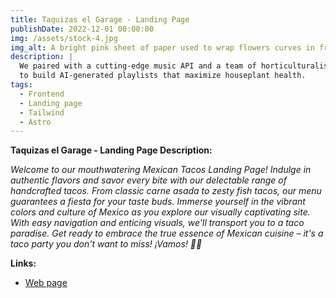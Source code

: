 ```yaml
---
title: Taquizas el Garage - Landing Page
publishDate: 2022-12-01 00:00:00
img: /assets/stock-4.jpg
img_alt: A bright pink sheet of paper used to wrap flowers curves in front of rich blue background
description: |
  We paired with a cutting-edge music API and a team of horticulturalists
  to build AI-generated playlists that maximize houseplant health.
tags:
  - Frontend
  - Landing page
  - Tailwind
  - Astro
---
```


**Taquizas el Garage - Landing Page Description:**

_Welcome to our mouthwatering Mexican Tacos Landing Page! Indulge in authentic flavors and savor every bite with our delectable range of handcrafted tacos. From classic carne asada to zesty fish tacos, our menu guarantees a fiesta for your taste buds. Immerse yourself in the vibrant colors and culture of Mexico as you explore our visually captivating site. With easy navigation and enticing visuals, we'll transport you to a taco paradise. Get ready to embrace the true essence of Mexican cuisine – it's a taco party you don't want to miss! ¡Vamos! 🌮🎉_

**Links:**

- [Web page](https://taquizaselgarage.com/)
